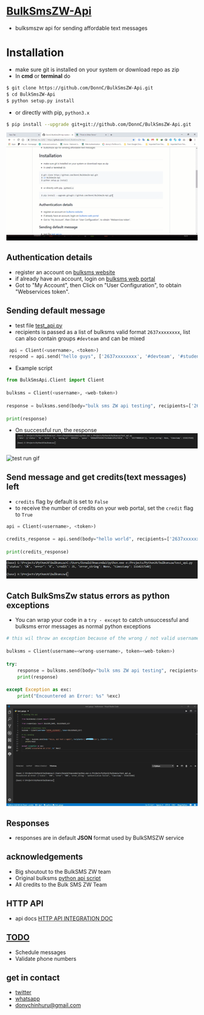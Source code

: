 # [BulkSmsZW-Api](http://www.bulksmsweb.com/)
- bulksmszw api for sending affordable text messages

# Installation
- make sure git is installed on your system or download repo as zip
- In **cmd** or **terminal** do

```bash
$ git clone https://github.com/DonnC/BulkSmsZW-Api.git
$ cd BulkSmsZW-Api
$ python setup.py install
```

- or directly with pip, ```python3.x``` 
```bash
$ pip install --upgrade git+git://github.com/DonnC/BulkSmsZW-Api.git
```
![demo gif](Docs/pip_install_only.gif)

## Authentication details
- register an account on [bulksms website](http://www.bulksmsweb.com/)
- if already have an account, login on [bulksms web portal](http://portal.bulksmsweb.com)
- Got to "My Account", then Click on "User Configuration", to obtain "Webservices token".

## Sending default message
- test file [test_api.py](test_api.py)
- recipients is passed as a list of bulksms valid format ```2637xxxxxxxx```, list can also contain groups ```#devteam``` and can be mixed

```python
 api = Client(<username>, <token>)
 respond = api.send("hello guys", ['2637xxxxxxxx', '#devteam', '#students'])
```

- Example script

```python
from BulkSmsApi.Client import Client

bulksms = Client(<username>, <web-token>)

response = bulksms.send(body="bulk sms ZW api testing", recipients=['2637xxxxxxxx', '2637yyyyyyyy'])

print(response)
```
- On successful run, the response
![default message respond](Docs/success.jpg)

![test run gif](Docs/test_run.gif)

## Send message and get credits(text messages) left
- ```credits``` flag by default is set to ```False```
- to receive the number of credits on your web portal, set the ```credit``` flag to ```True```

```python
api = Client(<username>, <token>)

credits_response = api.send(body="hello world", recipients=['2637xxxxxxxx'], credits=True)

print(credits_response)
```
![credits response](Docs/credits.jpg)

## Catch BulkSmsZw status errors as python exceptions
- You can wrap your code in a ```try - except``` to catch unsuccessful and bulksms error messages as normal python exceptions
```python
# this wil throw an exception because of the wrong / not valid username

bulksms = Client(username=<wrong-username>, token=<web-token>)

try:
    response = bulksms.send(body="bulk sms ZW api testing", recipients=['2637xxxxxxxx', '2637yyyyyyyy'])
    print(response)

except Exception as exc:
    print("Encountered an Error: %s" %exc)
```
![bulksms exception](Docs/test_error_do.jpg)

## Responses
- responses are in default **JSON** format used by BulkSMSZW service

## acknowledgements
- Big shoutout to the BulkSMS ZW team
- Original bulksms [python api script](http://portal.bulksmsweb.com/sample/samplepy.html)
- All credits to the Bulk SMS ZW Team

## HTTP API
- api docs [HTTP API INTEGRATION DOC](http://portal.bulksmsweb.com/downloads/BulkSMS-API.pdf)

## [TODO]()
- Schedule messages
- Validate phone numbers

## get in contact
- [twitter](https://twitter.com/@donix_22)
- [whatsapp](https://wa.me/263778060126?text=BulkSMSZW-Api%20%0AGitHub:%0Ahttps://github.com/DonnC/BulkSmsZW-Api)
- donychinhuru@gmail.com

